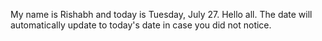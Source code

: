 My name is Rishabh and today is Tuesday, July 27. Hello all. The date will automatically update to today's date in case you did not notice.
